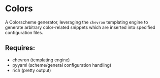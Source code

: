 # Colors

A Colorscheme generator, leveraging the `chevron` templating engine to generate
arbitrary color-related snippets which are inserted into specified configuration files.

## Requires:
  - chevron (templating engine)
  - pyyaml (scheme/general configuration handling)
  - rich (pretty output)
